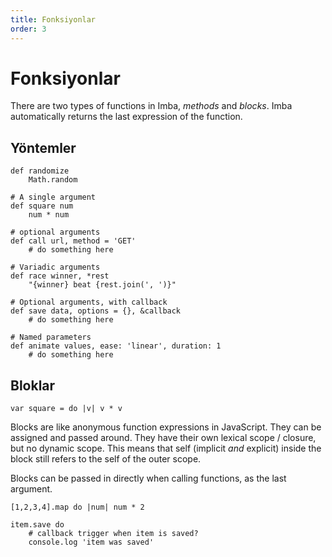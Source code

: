 ```yaml
---
title: Fonksiyonlar
order: 3
---
```


# Fonksiyonlar

There are two types of functions in Imba, _methods_ and _blocks_. Imba automatically returns the last expression of the function.

## Yöntemler

```text
def randomize
    Math.random
```

```text
# A single argument
def square num
    num * num
```

```text
# optional arguments
def call url, method = 'GET'
    # do something here
```

```text
# Variadic arguments
def race winner, *rest
    "{winner} beat {rest.join(', ')}"
```

```text
# Optional arguments, with callback
def save data, options = {}, &callback
    # do something here
```

```text
# Named parameters
def animate values, ease: 'linear', duration: 1
    # do something here
```

## Bloklar

```text
var square = do |v| v * v
```

Blocks are like anonymous function expressions in JavaScript. They can be assigned and passed around. They have their own lexical scope / closure, but no dynamic scope. This means that self \(implicit _and_ explicit\) inside the block still refers to the self of the outer scope.

Blocks can be passed in directly when calling functions, as the last argument.

```text
[1,2,3,4].map do |num| num * 2

item.save do
    # callback trigger when item is saved?
    console.log 'item was saved'
```

